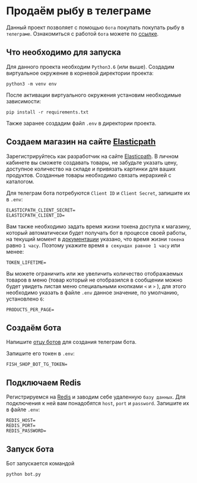 # Продаём рыбу в телеграме
Данный проект позволяет с помощью `бота` покупать покупать рыбу в `телеграме`.
Ознакомиться с работой `бота` можете по [ссылке](https://t.me/norgius_speech_bot).

## Что необходимо для запуска
Для данного проекта необходим `Python3.6` (или выше).
Создадим виртуальное окружение в корневой директории проекта:
```
python3 -m venv env
```
После активации виртуального окружения установим необходимые зависимости:
```
pip install -r requirements.txt
```
Также заранее создадим файл `.env` в директории проекта.

## Создаем магазин на сайте [Elasticpath](https://www.elasticpath.com/)
Зарегистрируйтесь как разработчик на сайте [Elasticpath](https://www.elasticpath.com/). В личном кабинете вы сможете создавать товары, не забудьте указать цену, доступное количество на складе и привязать картинки для ваших продуктов. Созданные товары необходимо связать иерархией с каталогом.

Для телеграм бота потребуются `Client ID` и `Client Secret`, запишите их в `.env`:
```
ELASTICPATH_CLIENT_SECRET=
ELASTICPATH_CLIENT_ID=
```
Вам также необходимо задать время жизни токена доступа к магазину, который автоматически будет получать бот в процессе своей работы, на текущий момент в [документации](https://documentation.elasticpath.com/commerce-cloud/docs/api/basics/authentication/index.html#:~:text=Authentication%20tokens%20are%20generated%20via%20the%20authentication%20endpoint%20and%20expire%20within%201%20hour.%20They%20need%20to%20be%20then%20regenerated.) указано, что время жизни `токена` равно `1 часу`. Поэтому укажите время `в секундах равное 1 часу` или менее:
```
TOKEN_LIFETIME=
```
Вы можете ограничить или же увеличить количество отображаемых товаров в меню (товар который не отобразился в сообщении можно будет увидеть листая меню специальными кнопками `<` и `>` ), для этого необходимо указать в файле `.env` данное значение, по умолчанию, установлено `6`:
```
PRODUCTS_PER_PAGE=
```

## Создаём бота
Напишите [отцу ботов](https://telegram.me/BotFather) для создания телеграм бота.

Запишите его токен в `.env`:
```
FISH_SHOP_BOT_TG_TOKEN=
```

## Подключаем Redis
Регистрируемся на [Redis](https://redis.com/) и заводим себе удаленную `базу данных`. Для подключения к ней вам понадобятся `host`, `port` и `password`. Запишите их в файле `.env`:
```
REDIS_HOST=
REDIS_PORT=
REDIS_PASSWORD=
```

## Запуск бота
Бот запускается командой
```
python bot.py
```
